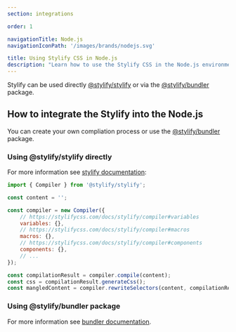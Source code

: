 ```yaml
---
section: integrations

order: 1

navigationTitle: Node.js
navigationIconPath: '/images/brands/nodejs.svg'

title: Using Stylify CSS in Node.js
description: "Learn how to use the Stylify CSS in the Node.js environment."
---
```


Stylify can be used directly [@stylify/stylify](/docs/stylify) or via the [@stylify/bundler](/docs/bundler) package.

<note><template>
Integration example for the Node.js can be found in <a href="https://github.com/stylify/integrations-examples/tree/master/nodejs" target="_blank" rel="noopener">integrations examples repository</a>.
</template></note>

## How to integrate the Stylify into the Node.js

You can create your own compliation process or use the [@stylify/bundler](/docs/bundler) package.

### Using @stylify/stylify directly

For more information see [stylify documentation](/docs/stylify):

```js
import { Compiler } from '@stylify/stylify';

const content = '';

const compiler = new Compiler({
	// https://stylifycss.com/docs/stylify/compiler#variables
	variables: {},
	// https://stylifycss.com/docs/stylify/compiler#macros
	macros: {},
	// https://stylifycss.com/docs/stylify/compiler#components
	components: {},
	// ...
});

const compilationResult = compiler.compile(content);
const css = compilationResult.generateCss();
const mangledContent = compiler.rewriteSelectors(content, compilationResult);
```

### Using @stylify/bundler package

For more information see [bundler documentation](/docs/bundler).
